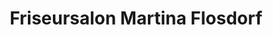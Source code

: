 ---
title: "Friseursalon Martina Flosdorf"
url: /euskirchen/friseursalon-martina-flosdorf/
shop: Friseur
---